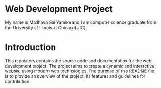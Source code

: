 # Web Development Project
My name is Madhava Sai Yamike and I am computer science graduate from the University of Illinois at Chicago(UIC).


# Introduction
This repository contains the source code and documentation for the web development project. The project aims to create a dynamic and interactive website using modern web technologies. The purpose of this README file is to provide an overview of the project, its features and guidelines for contribution.
